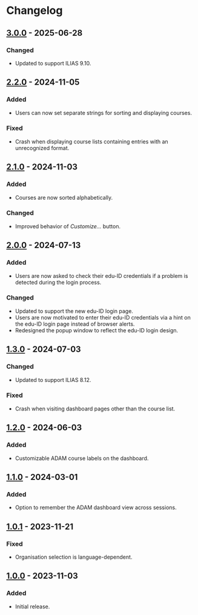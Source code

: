 # Changelog

## [3.0.0] - 2025-06-28

### Changed

- Updated to support ILIAS 9.10.

## [2.2.0] - 2024-11-05

### Added

- Users can now set separate strings for sorting and displaying courses.

### Fixed

- Crash when displaying course lists containing entries with an unrecognized format.

## [2.1.0] - 2024-11-03

### Added

- Courses are now sorted alphabetically.

### Changed

- Improved behavior of *Customize…* button.

## [2.0.0] - 2024-07-13

### Added

- Users are now asked to check their edu-ID credentials if a problem is detected during the login process.

### Changed

- Updated to support the new edu-ID login page.
- Users are now motivated to enter their edu-ID credentials via a hint on the edu-ID login page instead of browser alerts.
- Redesigned the popup window to reflect the edu-ID login design.

## [1.3.0] - 2024-07-03

### Changed

- Updated to support ILIAS 8.12.

### Fixed

- Crash when visiting dashboard pages other than the course list.

## [1.2.0] - 2024-06-03

### Added

- Customizable ADAM course labels on the dashboard.

## [1.1.0] - 2024-03-01

### Added

- Option to remember the ADAM dashboard view across sessions.

## [1.0.1] - 2023-11-21

### Fixed

- Organisation selection is language-dependent.

## [1.0.0] - 2023-11-03

### Added

- Initial release.

[Unreleased]: https://github.com/thechnet/adamatic/compare/v3.0.0...HEAD
[3.0.0]: https://github.com/thechnet/adamatic/compare/v2.2.0...v3.0.0
[2.2.0]: https://github.com/thechnet/adamatic/compare/v2.1.0...v2.2.0
[2.1.0]: https://github.com/thechnet/adamatic/compare/v2.0.0...v2.1.0
[2.0.0]: https://github.com/thechnet/adamatic/compare/v1.3.0...v2.0.0
[1.3.0]: https://github.com/thechnet/adamatic/compare/v1.2.0...v1.3.0
[1.2.0]: https://github.com/thechnet/adamatic/compare/v1.1.0...v1.2.0
[1.1.0]: https://github.com/thechnet/adamatic/compare/v1.0.1...v1.1.0
[1.0.1]: https://github.com/thechnet/adamatic/compare/v1.0.0...v1.0.1
[1.0.0]: https://github.com/thechnet/adamatic/tree/v1.0.0
